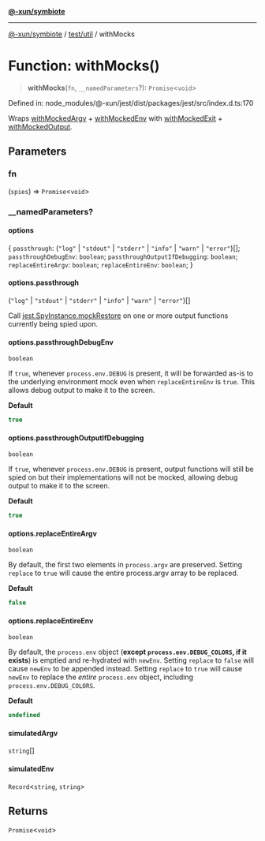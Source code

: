 [**@-xun/symbiote**](../../../README.md)

***

[@-xun/symbiote](../../../README.md) / [test/util](../README.md) / withMocks

# Function: withMocks()

> **withMocks**(`fn`, `__namedParameters`?): `Promise`\<`void`\>

Defined in: node\_modules/@-xun/jest/dist/packages/jest/src/index.d.ts:170

Wraps [withMockedArgv](withMockedArgv.md) + [withMockedEnv](withMockedEnv.md) with
[withMockedExit](withMockedExit.md) + [withMockedOutput](withMockedOutput.md).

## Parameters

### fn

(`spies`) => `Promise`\<`void`\>

### \_\_namedParameters?

#### options

\{ `passthrough`: (`"log"` \| `"stdout"` \| `"stderr"` \| `"info"` \| `"warn"` \| `"error"`)[]; `passthroughDebugEnv`: `boolean`; `passthroughOutputIfDebugging`: `boolean`; `replaceEntireArgv`: `boolean`; `replaceEntireEnv`: `boolean`; \}

#### options.passthrough

(`"log"` \| `"stdout"` \| `"stderr"` \| `"info"` \| `"warn"` \| `"error"`)[]

Call [jest.SpyInstance.mockRestore](../../../types/jest.patched/namespaces/jest/interfaces/SpyInstance.md#mockrestore) on one or more output functions
currently being spied upon.

#### options.passthroughDebugEnv

`boolean`

If `true`, whenever `process.env.DEBUG` is present, it will be forwarded
as-is to the underlying environment mock even when `replaceEntireEnv` is
`true`. This allows debug output to make it to the screen.

**Default**

```ts
true
```

#### options.passthroughOutputIfDebugging

`boolean`

If `true`, whenever `process.env.DEBUG` is present, output functions will
still be spied on but their implementations will not be mocked, allowing
debug output to make it to the screen.

**Default**

```ts
true
```

#### options.replaceEntireArgv

`boolean`

By default, the first two elements in `process.argv` are preserved. Setting
`replace` to `true` will cause the entire process.argv array to be
replaced.

**Default**

```ts
false
```

#### options.replaceEntireEnv

`boolean`

By default, the `process.env` object (**except `process.env.DEBUG_COLORS`,
if it exists**) is emptied and re-hydrated with `newEnv`. Setting `replace`
to `false` will cause `newEnv` to be appended instead. Setting `replace` to
`true` will cause `newEnv` to replace the _entire_ `process.env` object,
including `process.env.DEBUG_COLORS`.

**Default**

```ts
undefined
```

#### simulatedArgv

`string`[]

#### simulatedEnv

`Record`\<`string`, `string`\>

## Returns

`Promise`\<`void`\>
